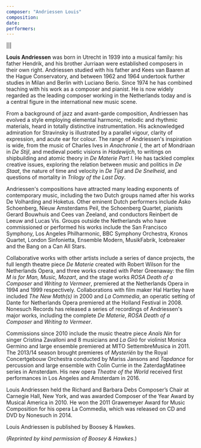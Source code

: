 ```yaml
---
composer: "Andriessen Louis"
composition: 
date: 
performers: 
---
```


|||

**Louis Andriessen** was born in Utrecht in 1939 into a musical family: his father Hendrik, and his brother Jurriaan were established composers in their own right. Andriessen studied with his father and Kees van Baaren at the Hague Conservatory, and between 1962 and 1964 undertook further studies in Milan and Berlin with Luciano Berio. Since 1974 he has combined teaching with his work as a composer and pianist. He is now widely regarded as the leading composer working in the Netherlands today and is a central figure in the international new music scene.

From a background of jazz and avant-garde composition, Andriessen has evolved a style employing elemental harmonic, melodic and rhythmic materials, heard in totally distinctive instrumentation. His acknowledged admiration for Stravinsky is illustrated by a parallel vigour, clarity of expression, and acute ear for colour. The range of Andriessen's inspiration is wide, from the music of Charles Ives in _Anachronie I_, the art of Mondriaan in _De Stijl_, and medieval poetic visions in _Hadewijch_, to writings on shipbuilding and atomic theory in _De Materie Part I_. He has tackled complex creative issues, exploring the relation between music and politics in _De Staat_, the nature of time and velocity in _De Tijd_ and _De Snelheid_, and questions of mortality in _Trilogy of the Last Day_.

Andriessen's compositions have attracted many leading exponents of contemporary music, including the two Dutch groups named after his works De Volharding and Hoketus. Other eminent Dutch performers include Asko Schoenberg, Nieuw Amsterdams Peil, the Schoenberg Quartet, pianists Gerard Bouwhuis and Cees van Zeeland, and conductors Reinbert de Leeuw and Lucas Vis. Groups outside the Netherlands who have commissioned or performed his works include the San Francisco Symphony, Los Angeles Philharmonic, BBC Symphony Orchestra, Kronos Quartet, London Sinfonietta, Ensemble Modern, MusikFabrik, Icebreaker and the Bang on a Can All Stars.

Collaborative works with other artists include a series of dance projects, the full length theatre piece _De Materie_ created with Robert Wilson for the Netherlands Opera, and three works created with Peter Greenaway: the film _M is for Man, Music, Mozart_, and the stage works _ROSA Death of a Composer_ and _Writing to Vermeer_, premiered at the Netherlands Opera in 1994 and 1999 respectively. Collaborations with film maker Hal Hartley have included _The New Math(s)_ in 2000 and _La Commedia_, an operatic setting of Dante for Netherlands Opera premiered at the Holland Festival in 2008. Nonesuch Records has released a series of recordings of Andriessen's major works, including the complete _De Materie_, _ROSA Death of a Composer_ and _Writing to Vermeer_.

Commissions since 2010 include the music theatre piece _Anaïs Nin_ for singer Cristina Zavalloni and 8 musicians and _La Girò_ for violinist Monica Germino and large ensemble premiered at MITO SettembreMusica in 2011. The 2013/14 season brought premieres of _Mysteriën_ by the Royal Concertgebouw Orchestra conducted by Mariss Jansons and _Tapdance_ for percussion and large ensemble with Colin Currie in the ZaterdagMatinee series in Amsterdam. His new opera _Theatre of the World_ received first performances in Los Angeles and Amsterdam in 2016.

Louis Andriessen held the Richard and Barbara Debs Composer’s Chair at Carnegie Hall, New York, and was awarded Composer of the Year Award by Musical America in 2010. He won the 2011 Grawemeyer Award for Music Composition for his opera La Commedia, which was released on CD and DVD by Nonesuch in 2014.

Louis Andriessen is published by Boosey & Hawkes.

(_Reprinted by kind permission of Boosey & Hawkes_.)